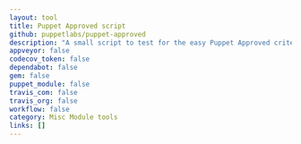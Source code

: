 ```yaml
---
layout: tool
title: Puppet Approved script
github: puppetlabs/puppet-approved
description: "A small script to test for the easy Puppet Approved criteria."
appveyor: false
codecov_token: false
dependabot: false
gem: false
puppet_module: false
travis_com: false
travis_org: false
workflow: false
category: Misc Module tools
links: []
---
```

